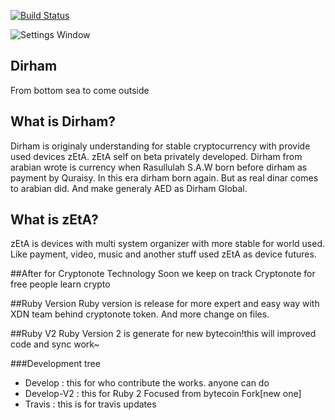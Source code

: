 [![Build Status](https://travis-ci.org/FndNur1Labs/DirhamCli.svg?branch=master)](https://travis-ci.org/FndNur1Labs/DirhamCli/)

![Settings Window](http://decaf.kouhi.me/lovelive/images/4/46/Ruby_smile_r918_t.jpg)

## Dirham
From bottom sea to come outside

## What is Dirham?
Dirham is originaly understanding for stable cryptocurrency with provide used devices zEtA. zEtA self on beta
privately developed. Dirham from arabian wrote is currency when Rasullulah S.A.W born before dirham as payment
by Quraisy. In this era dirham born again. But as real dinar comes to arabian did. And make generaly AED as
Dirham Global.

## What is zEtA?
zEtA is devices with multi system organizer with more stable for world used. Like payment, video, music and another stuff used zEtA as device futures.

##After for Cryptonote Technology
Soon we keep on track Cryptonote for free people learn crypto

##Ruby Version
Ruby version is release for more expert and easy way with XDN team behind cryptonote token. And more change on files.

##Ruby V2
Ruby Version 2 is generate for new bytecoin!this will improved code and sync work~

###Development tree
- Develop : this for who contribute the works. anyone can do
- Develop-V2 : this for Ruby 2 Focused from bytecoin Fork[new one]
- Travis : this is for travis updates
